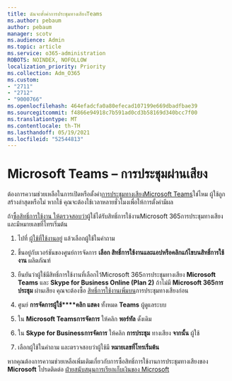 ```yaml
---
title: ฉันจะตั้งค่าการประชุมทางเสียงTeams
ms.author: pebaum
author: pebaum
manager: scotv
ms.audience: Admin
ms.topic: article
ms.service: o365-administration
ROBOTS: NOINDEX, NOFOLLOW
localization_priority: Priority
ms.collection: Adm_O365
ms.custom:
- "2711"
- "2712"
- "9000766"
ms.openlocfilehash: 464efadcfa0a80efecad107199e669dbadfbae39
ms.sourcegitcommit: f4866e94918c7b591ad0cd3b58169d340bcc7f00
ms.translationtype: MT
ms.contentlocale: th-TH
ms.lasthandoff: 05/19/2021
ms.locfileid: "52544813"
---
```

# <a name="microsoft-teams--audio-conferencing"></a>Microsoft Teams – การประชุมผ่านเสียง

ต้องการความช่วยเหลือในการเปิดหรือตั้งค่า[การประชุมทางเสียงMicrosoft Teams](/microsoftteams/set-up-audio-conferencing-in-teams)ใช่ไหม  ผู้ใช้ถูกสร้างล่าสุดหรือไม่ หากใช้ คุณจะต้องใช้เวลาหลายชั่วโมงเพื่อให้การตั้งค่ามีผล

ถ้า[ซื้อสิทธิ์การใช้งาน ให้ตรวจสอบว่า](/microsoftteams/set-up-audio-conferencing-in-teams#step-2-get-and-assign-licenses)ผู้ใช้ได้รับสิทธิ์การใช้งานMicrosoft 365การประชุมทางเสียงและมีหมายเลขที่โทรเริ่มต้น

1. ไปที่ [ผู้ใช้ที่ใช้งานอยู่](https://admin.microsoft.com/Adminportal/Home?source=applauncher#/users) แล้วเลือกผู้ใช้ในคําถาม

2. ขึ้นอยู่กับเวอร์ชันของศูนย์การจัดการ **เลือก สิทธิ์การใช้งานและแอป****หรือคลิก****แก้ไขบนสิทธิ์การใช้งาน** ผลิตภัณฑ์

3. ยืนยันว่าผู้ใช้มีสิทธิ์การใช้งานที่เลือกไว้Microsoft 365การประชุมทางเสียง **Microsoft Teams** และ **Skype for Business Online (Plan 2)** ถ้าไม่มี **Microsoft 365การประชุม** ผ่านเสียง คุณจะต้องซื้อ [สิทธิ์การใช้งานเพิ่มบน](/microsoftteams/teams-add-on-licensing/microsoft-teams-add-on-licensing?tabs=small-business)การประชุมทางเสียงก่อน

4. ศูนย์ **การจัดการผู้ใช้****คลิก แสดง** ทั้งหมด **Teams** ผู้ดูแลระบบ

5. ใน **Microsoft Teamsการจัดการ** ให้คลิก **พอร์ทัล** ดั้งเดิม

6. ใน **Skype for Businessการจัดการ** ให้คลิก **การประชุม** ทางเสียง **จากนั้น** ผู้ใช้

7. เลือกผู้ใช้ในคําถาม และตรวจสอบว่าผู้ใช้มี **หมายเลขที่โทรเริ่มต้น**

หากคุณต้องการความช่วยเหลือเพิ่มเติมเกี่ยวกับการซื้อสิทธิ์การใช้งานการประชุมทางเสียงของ **Microsoft** โปรดติดต่อ [ฝ่ายสนับสนุนการเรียกเก็บเงินของ Microsoft](https://go.microsoft.com/fwlink/p/?linkid=518322)

